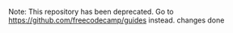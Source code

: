Note: This repository has been deprecated. Go to <https://github.com/freecodecamp/guides> instead.
changes done
